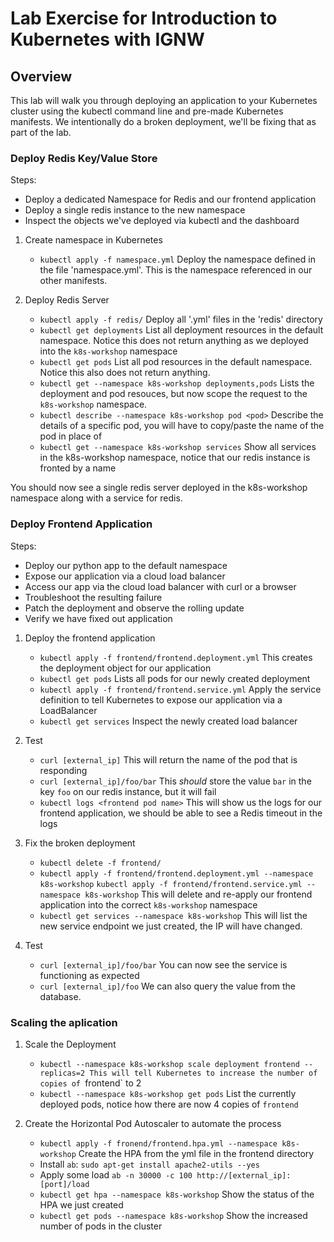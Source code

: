 # Lab Exercise for Introduction to Kubernetes with IGNW

## Overview
This lab will walk you through deploying an application to your Kubernetes cluster using the kubectl command line and pre-made Kubernetes manifests. We intentionally do a broken deployment, we'll be fixing that as part of the lab.

### Deploy Redis Key/Value Store
Steps:
- Deploy a dedicated Namespace for Redis and our frontend application
- Deploy a single redis instance to the new namespace
- Inspect the objects we've deployed via kubectl and the dashboard

1. Create namespace in Kubernetes
    * `kubectl apply -f namespace.yml`
      Deploy the namespace defined in the file 'namespace.yml'. This is the namespace referenced in our other manifests.

2. Deploy Redis Server
    * `kubectl apply -f redis/`
      Deploy all '.yml' files in the 'redis' directory
    * `kubectl get deployments`
      List all deployment resources in the default namespace.  Notice this does not return anything as we deployed into the `k8s-workshop` namespace
    * `kubectl get pods`
      List all pod resources in the default namespace.  Notice this also does not return anything.
    * `kubectl get --namespace k8s-workshop deployments,pods`
      Lists the deployment and pod resouces, but now scope the request to the `k8s-workshop` namespace.
    * `kubectl describe --namespace k8s-workshop pod <pod>`
      Describe the details of a specific pod, you will have to copy/paste the name of the pod in place of <pod>
    * `kubectl get --namespace k8s-workshop services`
      Show all services in the k8s-workshop namespace, notice that our redis instance is fronted by a name

You should now see a single redis server deployed in the k8s-workshop namespace along with a service for redis.

### Deploy Frontend Application
Steps:
- Deploy our python app to the default namespace
- Expose our application via a cloud load balancer
- Access our app via the cloud load balancer with curl or a browser
- Troubleshoot the resulting failure
- Patch the deployment and observe the rolling update
- Verify we have fixed out application

1. Deploy the frontend application
    * `kubectl apply -f frontend/frontend.deployment.yml`
      This creates the deployment object for our application
    * `kubectl get pods`
      Lists all pods for our newly created deployment
    * `kubectl apply -f frontend/frontend.service.yml`
      Apply the service definition to tell Kubernetes to expose our application via a LoadBalancer
    * `kubectl get services`
      Inspect the newly created load balancer
    
1. Test
    * `curl [external_ip]`
      This will return the name of the pod that is responding
    * `curl [external_ip]/foo/bar`
      This _should_ store the value `bar` in the key `foo` on our redis instance, but it will fail
    * `kubectl logs <frontend pod name>`
      This will show us the logs for our frontend application, we should be able to see a Redis timeout in the logs

1. Fix the broken deployment
    * `kubectl delete -f frontend/`
    * `kubectl apply -f frontend/frontend.deployment.yml --namespace k8s-workshop`
      `kubectl apply -f frontend/frontend.service.yml --namespace k8s-workshop`
      This will delete and re-apply our frontend application into the correct `k8s-workshop` namespace
    * `kubectl get services --namespace k8s-workshop`
      This will list the new service endpoint we just created, the IP will have changed.
1. Test
    * `curl [external_ip]/foo/bar`
      You can now see the service is functioning as expected
    * `curl [external_ip]/foo`
      We can also query the value from the database.

### Scaling the aplication
1. Scale the Deployment
    * `kubectl --namespace k8s-workshop scale deployment frontend --replicas=2
      This will tell Kubernetes to increase the number of copies of `frontend` to 2
    * `kubectl --namespace k8s-workshop get pods`
      List the currently deployed pods, notice how there are now 4 copies of `frontend`

1. Create the Horizontal Pod Autoscaler to automate the process
    * `kubectl apply -f fronend/frontend.hpa.yml --namespace k8s-workshop`
      Create the HPA from the yml file in the frontend directory
    * Install `ab`: `sudo apt-get install apache2-utils --yes`
    * Apply some load `ab -n 30000 -c 100 http://[external_ip]:[port]/load`
    * `kubectl get hpa --namespace k8s-workshop`
      Show the status of the HPA we just created
    * `kubectl get pods --namespace k8s-workshop`
      Show the increased number of pods in the cluster
